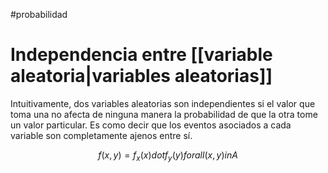 #probabilidad
# Independencia entre [[variable aleatoria|variables aleatorias]]

Intuitivamente, dos variables aleatorias son independientes si el valor que toma una no afecta de ninguna manera la probabilidad de que la otra tome un valor particular. Es como decir que los eventos asociados a cada variable son completamente ajenos entre sí.

$$f(x, y) = f_x (x) dot f_y (y)  forall (x,y) in A$$


